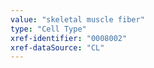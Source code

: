 ```yaml
---
value: "skeletal muscle fiber"
type: "Cell Type"
xref-identifier: "0008002"
xref-dataSource: "CL"
---
```

